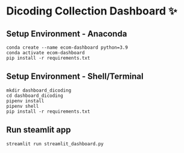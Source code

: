 # Dicoding Collection Dashboard ✨

## Setup Environment - Anaconda
```
conda create --name ecom-dashboard python=3.9
conda activate ecom-dashboard
pip install -r requirements.txt

```

## Setup Environment - Shell/Terminal
```
mkdir dashboard_dicoding
cd dashboard_dicoding
pipenv install
pipenv shell
pip install -r requirements.txt

```

## Run steamlit app
```
streamlit run streamlit_dashboard.py

```
